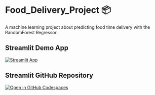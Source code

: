 # Food_Delivery_Project 📦

A machine learning project about predicting food time delivery with the RandomForest Regressor.

## Streamlit Demo App

[![Streamlit App](https://static.streamlit.io/badges/streamlit_badge_black_white.svg)](https://appappdelivery-nl9jzkxo4zurfnuqttpsbv.streamlit.app/)


## Streamlit GitHub Repository

[![Open in GitHub Codespaces](https://img.shields.io/badge/github-%23121011.svg?style=for-the-badge&logo=github&logoColor=white)](https://github.com/Lamiaeidr/Streamlitappdelivery)
